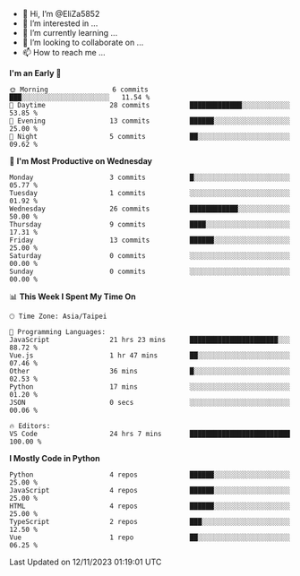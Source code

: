 - 👋 Hi, I’m @EliZa5852
- 👀 I’m interested in ...
- 🌱 I’m currently learning ...
- 💞️ I’m looking to collaborate on ...
- 📫 How to reach me ...

<!--START_SECTION:waka-->
**I'm an Early 🐤** 

```text
🌞 Morning                6 commits           ███░░░░░░░░░░░░░░░░░░░░░░   11.54 % 
🌆 Daytime                28 commits          █████████████░░░░░░░░░░░░   53.85 % 
🌃 Evening                13 commits          ██████░░░░░░░░░░░░░░░░░░░   25.00 % 
🌙 Night                  5 commits           ██░░░░░░░░░░░░░░░░░░░░░░░   09.62 % 
```
📅 **I'm Most Productive on Wednesday** 

```text
Monday                   3 commits           █░░░░░░░░░░░░░░░░░░░░░░░░   05.77 % 
Tuesday                  1 commits           ░░░░░░░░░░░░░░░░░░░░░░░░░   01.92 % 
Wednesday                26 commits          ████████████░░░░░░░░░░░░░   50.00 % 
Thursday                 9 commits           ████░░░░░░░░░░░░░░░░░░░░░   17.31 % 
Friday                   13 commits          ██████░░░░░░░░░░░░░░░░░░░   25.00 % 
Saturday                 0 commits           ░░░░░░░░░░░░░░░░░░░░░░░░░   00.00 % 
Sunday                   0 commits           ░░░░░░░░░░░░░░░░░░░░░░░░░   00.00 % 
```


📊 **This Week I Spent My Time On** 

```text
🕑︎ Time Zone: Asia/Taipei

💬 Programming Languages: 
JavaScript               21 hrs 23 mins      ██████████████████████░░░   88.72 % 
Vue.js                   1 hr 47 mins        ██░░░░░░░░░░░░░░░░░░░░░░░   07.46 % 
Other                    36 mins             █░░░░░░░░░░░░░░░░░░░░░░░░   02.53 % 
Python                   17 mins             ░░░░░░░░░░░░░░░░░░░░░░░░░   01.20 % 
JSON                     0 secs              ░░░░░░░░░░░░░░░░░░░░░░░░░   00.06 % 

🔥 Editors: 
VS Code                  24 hrs 7 mins       █████████████████████████   100.00 % 
```

**I Mostly Code in Python** 

```text
Python                   4 repos             ██████░░░░░░░░░░░░░░░░░░░   25.00 % 
JavaScript               4 repos             ██████░░░░░░░░░░░░░░░░░░░   25.00 % 
HTML                     4 repos             ██████░░░░░░░░░░░░░░░░░░░   25.00 % 
TypeScript               2 repos             ███░░░░░░░░░░░░░░░░░░░░░░   12.50 % 
Vue                      1 repo              ██░░░░░░░░░░░░░░░░░░░░░░░   06.25 % 
```




 Last Updated on 12/11/2023 01:19:01 UTC
<!--END_SECTION:waka-->
